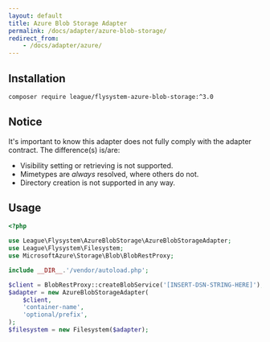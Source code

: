 ```yaml
---
layout: default
title: Azure Blob Storage Adapter
permalink: /docs/adapter/azure-blob-storage/
redirect_from: 
    - /docs/adapter/azure/
---
```


## Installation

```bash
composer require league/flysystem-azure-blob-storage:^3.0
```

## Notice

It's important to know this adapter does not fully comply with the adapter contract. The difference(s) is/are:

- Visibility setting or retrieving is not supported.
- Mimetypes are _always_ resolved, where others do not.
- Directory creation is not supported in any way.

## Usage

```php
<?php

use League\Flysystem\AzureBlobStorage\AzureBlobStorageAdapter;
use League\Flysystem\Filesystem;
use MicrosoftAzure\Storage\Blob\BlobRestProxy;

include __DIR__.'/vendor/autoload.php';

$client = BlobRestProxy::createBlobService('[INSERT-DSN-STRING-HERE]');
$adapter = new AzureBlobStorageAdapter(
    $client,
    'container-name',
    'optional/prefix',
);
$filesystem = new Filesystem($adapter);
```

